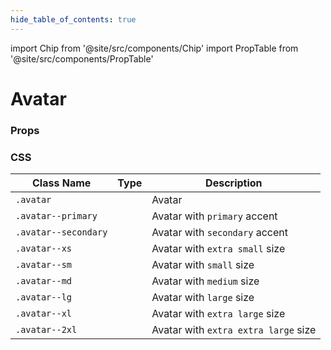 ```yaml
---
hide_table_of_contents: true
---
```


import Chip from '@site/src/components/Chip'
import PropTable from '@site/src/components/PropTable'

# Avatar

### Props

<PropTable displayName="Avatar"/>

### CSS

| Class Name           | Type                    | Description                          |
| -------------------- | ----------------------- | ------------------------------------ |
| `.avatar`            | <Chip />                | Avatar                               |
| `.avatar--primary`   | <Chip type='variant' /> | Avatar with `primary` accent         |
| `.avatar--secondary` | <Chip type='variant' /> | Avatar with `secondary` accent       |
| `.avatar--xs`        | <Chip type='variant' /> | Avatar with `extra small` size       |
| `.avatar--sm`        | <Chip type='variant' /> | Avatar with `small` size             |
| `.avatar--md`        | <Chip type='variant' /> | Avatar with `medium` size            |
| `.avatar--lg`        | <Chip type='variant' /> | Avatar with `large` size             |
| `.avatar--xl`        | <Chip type='variant' /> | Avatar with `extra large` size       |
| `.avatar--2xl`       | <Chip type='variant' /> | Avatar with `extra extra large` size |
